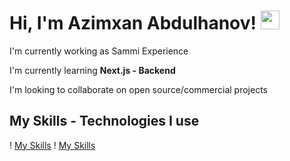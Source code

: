 # Hi, I'm Azimxan Abdulhanov! <img src="https://raw.githubusercontent.com/MartinHeinz/MartinHeinz/master.wave.gif" width="30px" height="30px">

I'm currently working as Sammi Experience

I'm currently learning **Next.js - Backend**

I'm looking to collaborate on open source/commercial projects

## My Skills - Technologies I use

! [My Skills](https://skillicons.dev/icons?i=js,ts,react,next,redux,tailwind,materialui,nodejs,mongodb,git,github,versel,netlify)
! [My Skills](https://skillicons.dev/icons?i=html,css,sass,bootstrap,vscode,bash,figma)

